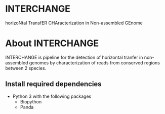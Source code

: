 # INTERCHANGE
horIzoNtal TransfER CHAracterization in Non-assembled GEnome

# About INTERCHANGE

INTERCHANGE is pipeline for the detection of horizontal tranfer in non-assembled genomes by characterization of reads from conserved regions between 2 species.

## Install required dependencies

- Python 3 with the following packages
    - Biopython 
    - Panda
